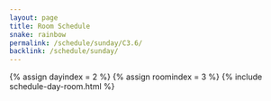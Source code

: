 ```yaml
---
layout: page
title: Room Schedule
snake: rainbow
permalink: /schedule/sunday/C3.6/
backlink: /schedule/sunday/
---
```

{% assign dayindex = 2 %}
{% assign roomindex = 3 %}
{% include schedule-day-room.html %}
